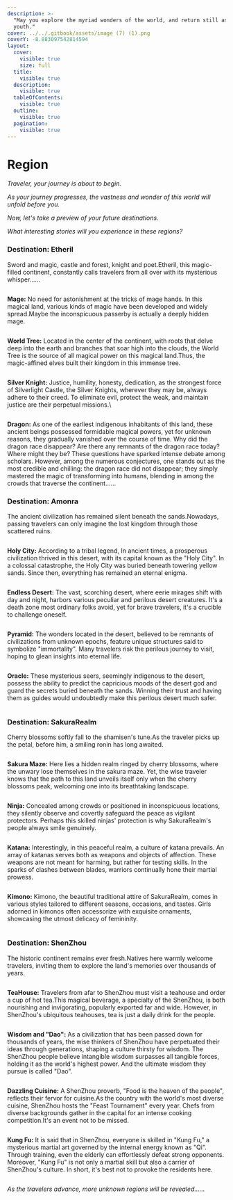```yaml
---
description: >-
  "May you explore the myriad wonders of the world, and return still as a
  youth."
cover: ../../.gitbook/assets/image (7) (1).png
coverY: -8.883097542814594
layout:
  cover:
    visible: true
    size: full
  title:
    visible: true
  description:
    visible: true
  tableOfContents:
    visible: true
  outline:
    visible: true
  pagination:
    visible: true
---
```


# Region

_Traveler, your journey is about to begin._

_As your journey progresses, the vastness and wonder of this world will unfold before you._

_Now, let's take a preview of your future destinations._&#x20;

_What interesting stories will you experience in these regions?_



### Destination: Etheril

Sword and magic, castle and forest, knight and poet.Etheril, this magic-filled continent, constantly calls travelers from all over with its mysterious whisper......

<figure><img src="../../.gitbook/assets/image (17).png" alt=""><figcaption></figcaption></figure>

**Mage:** No need for astonishment at the tricks of mage hands. In this magical land, various kinds of magic have been developed and widely spread.Maybe the inconspicuous passerby is actually a deeply hidden mage.

<figure><img src="../../.gitbook/assets/image (52).png" alt=""><figcaption></figcaption></figure>

**World Tree:** Located in the center of the continent, with roots that delve deep into the earth and branches that soar high into the clouds, the World Tree is the source of all magical power on this magical land.Thus, the magic-affined elves built their kingdom in this immense tree.

<figure><img src="../../.gitbook/assets/image (49).png" alt=""><figcaption></figcaption></figure>

**Silver Knight:** Justice, humility, honesty, dedication, as the strongest force of Silverlight Castle, the Silver Knights, wherever they may be, always adhere to their creed. To eliminate evil, protect the weak, and maintain justice are their perpetual missions.\


<figure><img src="../../.gitbook/assets/image (6) (1).png" alt=""><figcaption></figcaption></figure>

**Dragon:** As one of the earliest indigenous inhabitants of this land, these ancient beings possessed formidable magical powers, yet for unknown reasons, they gradually vanished over the course of time. Why did the dragon race disappear? Are there any remnants of the dragon race today? Where might they be? These questions have sparked intense debate among scholars. However, among the numerous conjectures, one stands out as the most credible and chilling: the dragon race did not disappear; they simply mastered the magic of transforming into humans, blending in among the crowds that traverse the continent......



### Destination: Amonra

The ancient civilization has remained silent beneath the sands.Nowadays, passing travelers can only imagine the lost kingdom through those scattered ruins.

<figure><img src="../../.gitbook/assets/image (18).png" alt=""><figcaption></figcaption></figure>

**Holy City:** According to a tribal legend, In ancient times, a prosperous civilization thrived in this desert, with its capital known as the "Holy City". In a colossal catastrophe, the Holy City was buried beneath towering yellow sands. Since then, everything has remained an eternal enigma.

<figure><img src="../../.gitbook/assets/image (1) (1) (1) (1).png" alt=""><figcaption></figcaption></figure>

**Endless Desert:** The vast, scorching desert, where eerie mirages shift with day and night, harbors various peculiar and perilous desert creatures. It's a death zone most ordinary folks avoid, yet for brave travelers, it's a crucible to challenge oneself.

<figure><img src="../../.gitbook/assets/image (50).png" alt=""><figcaption></figcaption></figure>

**Pyramid:** The wonders located in the desert, believed to be remnants of civilizations from unknown epochs, feature unique structures said to symbolize "immortality". Many travelers risk the perilous journey to visit, hoping to glean insights into eternal life.

<figure><img src="../../.gitbook/assets/image (48).png" alt=""><figcaption></figcaption></figure>

**Oracle:** These mysterious seers, seemingly indigenous to the desert, possess the ability to predict the capricious moods of the desert god and guard the secrets buried beneath the sands. Winning their trust and having them as guides would undoubtedly make this perilous desert much safer.

<figure><img src="../../.gitbook/assets/image (58).png" alt=""><figcaption></figcaption></figure>

### Destination: SakuraRealm

Cherry blossoms softly fall to the shamisen's tune.As the traveler picks up the petal, before him, a smiling ronin has long awaited.

<figure><img src="../../.gitbook/assets/image (19).png" alt=""><figcaption></figcaption></figure>

**Sakura Maze:** Here lies a hidden realm ringed by cherry blossoms, where the unwary lose themselves in the sakura maze. Yet, the wise traveler knows that the path to this land unveils itself only when the cherry blossoms peak, welcoming one into its breathtaking landscape.

<figure><img src="../../.gitbook/assets/image (3) (1) (1).png" alt=""><figcaption></figcaption></figure>

**Ninja:** Concealed among crowds or positioned in inconspicuous locations, they silently observe and covertly safeguard the peace as vigilant protectors. Perhaps this skilled ninjas' protection is why SakuraRealm's people always smile genuinely.

<figure><img src="../../.gitbook/assets/image (57).png" alt=""><figcaption></figcaption></figure>

**Katana:** Interestingly, in this peaceful realm, a culture of katana prevails. An array of katanas serves both as weapons and objects of affection. These weapons are not meant for harming, but rather for testing skills. In the sparks of clashes between blades, warriors continually hone their martial prowess.

<figure><img src="../../.gitbook/assets/image (55).png" alt=""><figcaption></figcaption></figure>

**Kimono:** Kimono, the beautiful traditional attire of SakuraRealm, comes in various styles tailored to different seasons, occasions, and tastes. Girls adorned in kimonos often accessorize with exquisite ornaments, showcasing the utmost delicacy of femininity.

<figure><img src="../../.gitbook/assets/image (53).png" alt=""><figcaption></figcaption></figure>



### **Destination: ShenZhou**

The historic continent remains ever fresh.Natives here warmly welcome travelers, inviting them to explore the land's memories over thousands of years.

<figure><img src="../../.gitbook/assets/image (20).png" alt=""><figcaption></figcaption></figure>

**TeaHouse:** Travelers from afar to ShenZhou must visit a teahouse and order a cup of hot tea.This magical beverage, a specialty of the ShenZhou, is both nourishing and invigorating, popularly exported far and wide. However, in ShenZhou's ubiquitous teahouses, tea is just a daily drink for the people.

<figure><img src="../../.gitbook/assets/image (4) (1) (1).png" alt=""><figcaption></figcaption></figure>

**Wisdom and "Dao":** As a civilization that has been passed down for thousands of years, the wise thinkers of ShenZhou have perpetuated their ideas through generations, shaping a culture thirsty for wisdom. The ShenZhou people believe intangible wisdom surpasses all tangible forces, holding it as the world's highest power. And the ultimate wisdom they pursue is called "Dao".

<figure><img src="../../.gitbook/assets/image (60).png" alt=""><figcaption></figcaption></figure>

**Dazzling Cuisine:**  A ShenZhou proverb, "Food is the heaven of the people", reflects their fervor for cuisine.As the country with the world's most diverse cuisine, ShenZhou hosts the "Feast Tournament" every year. Chefs from diverse backgrounds gather in the capital for an intense cooking competition.It's an event not to be missed.

<figure><img src="../../.gitbook/assets/image (61).png" alt=""><figcaption></figcaption></figure>

**Kung Fu:** It is said that in ShenZhou, everyone is skilled in "Kung Fu," a mysterious martial art governed by the internal energy known as "Qi". Through training, even the elderly can effortlessly defeat strong opponents. Moreover, "Kung Fu" is not only a martial skill but also a carrier of ShenZhou's culture. In short, it's best not to provoke the residents here.

<figure><img src="../../.gitbook/assets/image (56).png" alt=""><figcaption></figcaption></figure>



_As the travelers advance, more unknown regions will be revealed......_
